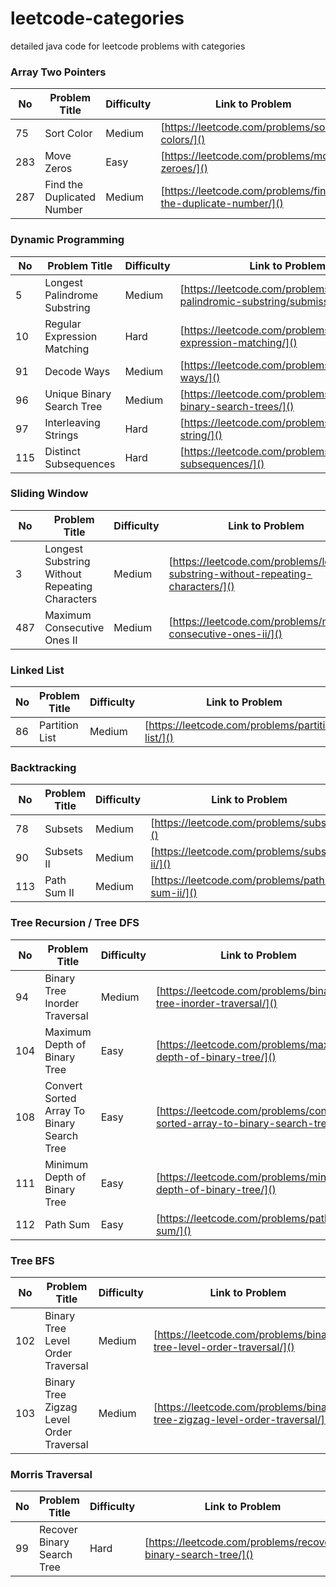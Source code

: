 # leetcode-categories
detailed java code for leetcode problems with categories

### Array Two Pointers
No | Problem Title | Difficulty | Link to Problem
------------ | ------------ | ------------- | -------------
75 | Sort Color | Medium | [https://leetcode.com/problems/sort-colors/]()
283 | Move Zeros | Easy | [https://leetcode.com/problems/move-zeroes/]()
287 | Find the Duplicated Number | Medium | [https://leetcode.com/problems/find-the-duplicate-number/]()

### Dynamic Programming
No | Problem Title | Difficulty | Link to Problem
------------ | ------------ | ------------- | -------------
5 | Longest Palindrome Substring | Medium | [https://leetcode.com/problems/longest-palindromic-substring/submissions/]()
10 | Regular Expression Matching | Hard | [https://leetcode.com/problems/regular-expression-matching/]()
91 | Decode Ways | Medium | [https://leetcode.com/problems/decode-ways/]()
96 | Unique Binary Search Tree | Medium | [https://leetcode.com/problems/unique-binary-search-trees/]()
97 | Interleaving Strings | Hard | [https://leetcode.com/problems/interleaving-string/]()
115 | Distinct Subsequences | Hard | [https://leetcode.com/problems/distinct-subsequences/]()

### Sliding Window
No | Problem Title | Difficulty | Link to Problem
------------ | ------------ | ------------- | -------------
3 | Longest Substring Without Repeating Characters | Medium | [https://leetcode.com/problems/longest-substring-without-repeating-characters/]()
487 | Maximum Consecutive Ones II | Medium | [https://leetcode.com/problems/max-consecutive-ones-ii/]()


### Linked List
No | Problem Title | Difficulty | Link to Problem
------------ | ------------ | ------------- | -------------
86 | Partition List | Medium | [https://leetcode.com/problems/partition-list/]()

### Backtracking
No | Problem Title | Difficulty | Link to Problem
------------ | ------------ | ------------- | -------------
78 | Subsets | Medium | [https://leetcode.com/problems/subsets/]()
90 | Subsets II | Medium | [https://leetcode.com/problems/subsets-ii/]()
113 | Path Sum II | Medium | [https://leetcode.com/problems/path-sum-ii/]()

### Tree Recursion / Tree DFS
No | Problem Title | Difficulty | Link to Problem
------------ | ------------ | ------------- | -------------
94 | Binary Tree Inorder Traversal | Medium | [https://leetcode.com/problems/binary-tree-inorder-traversal/]()
104 | Maximum Depth of Binary Tree | Easy | [https://leetcode.com/problems/maximum-depth-of-binary-tree/]()
108 | Convert Sorted Array To Binary Search Tree | Easy | [https://leetcode.com/problems/convert-sorted-array-to-binary-search-tree/]()
111 | Minimum Depth of Binary Tree | Easy | [https://leetcode.com/problems/minimum-depth-of-binary-tree/]()
112 | Path Sum | Easy | [https://leetcode.com/problems/path-sum/]()

### Tree BFS
No | Problem Title | Difficulty | Link to Problem
------------ | ------------ | ------------- | -------------
102 | Binary Tree Level Order Traversal | Medium | [https://leetcode.com/problems/binary-tree-level-order-traversal/]()
103 | Binary Tree Zigzag Level Order Traversal | Medium | [https://leetcode.com/problems/binary-tree-zigzag-level-order-traversal/]()

### Morris Traversal
No | Problem Title | Difficulty | Link to Problem
------------ | ------------ | ------------- | -------------
99 | Recover Binary Search Tree | Hard | [https://leetcode.com/problems/recover-binary-search-tree/]()
